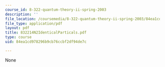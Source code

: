 ```yaml
---
course_id: 8-322-quantum-theory-ii-spring-2003
description: ''
file_location: /coursemedia/8-322-quantum-theory-ii-spring-2003/84ea1cd978296b9cb76ccbf2df94de7c_832214N2IdenticalParticals.pdf
file_type: application/pdf
layout: pdf
title: 832214N2IdenticalParticals.pdf
type: course
uid: 84ea1cd978296b9cb76ccbf2df94de7c

---
```

None
